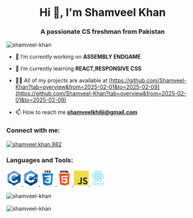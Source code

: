 <h1 align="center">Hi 👋, I'm Shamveel Khan</h1>
<h3 align="center">A passionate CS freshman from Pakistan</h3>

<p align="left"> <img src="https://komarev.com/ghpvc/?username=shamveel-khan&label=Profile%20views&color=0e75b6&style=flat" alt="shamveel-khan" /> </p>

- 🔭 I’m currently working on **ASSEMBLY ENDGAME**

- 🌱 I’m currently learning **REACT,RESPONSIVE CSS**

- 👨‍💻 All of my projects are available at [https://github.com/Shamveel-Khan?tab=overview&from=2025-02-01&to=2025-02-09](https://github.com/Shamveel-Khan?tab=overview&from=2025-02-01&to=2025-02-09)

- 📫 How to reach me **shamveelkhilji@gmail.com**

<h3 align="left">Connect with me:</h3>
<p align="left">
<a href="https://instagram.com/shamveel.khan.982" target="blank"><img align="center" src="https://raw.githubusercontent.com/rahuldkjain/github-profile-readme-generator/master/src/images/icons/Social/instagram.svg" alt="shamveel.khan.982" height="30" width="40" /></a>
</p>

<h3 align="left">Languages and Tools:</h3>
<p align="left"> <a href="https://www.cprogramming.com/" target="_blank" rel="noreferrer"> <img src="https://raw.githubusercontent.com/devicons/devicon/master/icons/c/c-original.svg" alt="c" width="40" height="40"/> </a> <a href="https://www.w3schools.com/cpp/" target="_blank" rel="noreferrer"> <img src="https://raw.githubusercontent.com/devicons/devicon/master/icons/cplusplus/cplusplus-original.svg" alt="cplusplus" width="40" height="40"/> </a> <a href="https://www.w3schools.com/css/" target="_blank" rel="noreferrer"> <img src="https://raw.githubusercontent.com/devicons/devicon/master/icons/css3/css3-original-wordmark.svg" alt="css3" width="40" height="40"/> </a> <a href="https://www.w3.org/html/" target="_blank" rel="noreferrer"> <img src="https://raw.githubusercontent.com/devicons/devicon/master/icons/html5/html5-original-wordmark.svg" alt="html5" width="40" height="40"/> </a> <a href="https://developer.mozilla.org/en-US/docs/Web/JavaScript" target="_blank" rel="noreferrer"> <img src="https://raw.githubusercontent.com/devicons/devicon/master/icons/javascript/javascript-original.svg" alt="javascript" width="40" height="40"/> </a> <a href="https://reactjs.org/" target="_blank" rel="noreferrer"> <img src="https://raw.githubusercontent.com/devicons/devicon/master/icons/react/react-original-wordmark.svg" alt="react" width="40" height="40"/> </a> </p>

<p><img align="center" src="https://github-readme-stats.vercel.app/api/top-langs?username=shamveel-khan&show_icons=true&locale=en&layout=compact" alt="shamveel-khan" /></p>

<p><img align="center" src="https://github-readme-streak-stats.herokuapp.com/?user=shamveel-khan&" alt="shamveel-khan" /></p>
